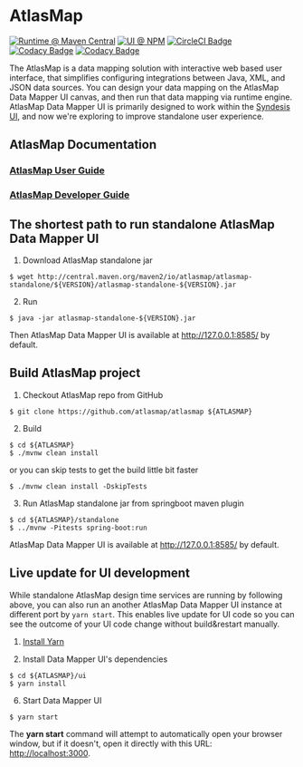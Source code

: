 # AtlasMap

[![Runtime @ Maven Central](https://maven-badges.herokuapp.com/maven-central/io.atlasmap/atlas-parent/badge.svg?style=flat-square)](https://maven-badges.herokuapp.com/maven-central/io.atlasmap/atlas-parent/)
[![UI @ NPM](https://badge.fury.io/js/%40atlasmap%2Fatlasmap-data-mapper.svg)](https://badge.fury.io/js/%40atlasmap%2Fatlasmap-data-mapper)
[![CircleCI Badge](https://circleci.com/gh/atlasmap/atlasmap.svg?style=shield)](https://circleci.com/gh/atlasmap/atlasmap)
[![Codacy Badge](https://api.codacy.com/project/badge/Grade/4acba1646e0a4cbabac3a76ad5df4df7)](https://www.codacy.com/app/atlasmapio/atlasmap?utm_source=github.com&amp;utm_medium=referral&amp;utm_content=atlasmap/atlasmap&amp;utm_campaign=Badge_Grade)
[![Codacy Badge](https://api.codacy.com/project/badge/Coverage/4acba1646e0a4cbabac3a76ad5df4df7)](https://www.codacy.com/app/atlasmapio/atlasmap?utm_source=github.com&utm_medium=referral&utm_content=atlasmap/atlasmap&utm_campaign=Badge_Coverage)

The AtlasMap is a data mapping solution with interactive web based user interface, that simplifies configuring integrations between Java, XML, and JSON data sources. You can design your data mapping on the AtlasMap Data Mapper UI canvas, and then run that data mapping via runtime engine. AtlasMap Data Mapper UI is primarily designed to work within the [Syndesis UI](https://syndesis.io/), and now we're exploring to improve standalone user experience.

## AtlasMap Documentation
### [AtlasMap User Guide](http://docs.atlasmap.io/)
### [AtlasMap Developer Guide](http://docs.atlasmap.io/developer-guide)


## The shortest path to run standalone AtlasMap Data Mapper UI

1. Download AtlasMap standalone jar
```
$ wget http://central.maven.org/maven2/io/atlasmap/atlasmap-standalone/${VERSION}/atlasmap-standalone-${VERSION}.jar
```

2. Run
```
$ java -jar atlasmap-standalone-${VERSION}.jar 
```

Then AtlasMap Data Mapper UI is available at http://127.0.0.1:8585/ by default.

## Build AtlasMap project

1. Checkout AtlasMap repo from GitHub
```
$ git clone https://github.com/atlasmap/atlasmap ${ATLASMAP}
```
 
2. Build
```
$ cd ${ATLASMAP}
$ ./mvnw clean install
```
or you can skip tests to get the build little bit faster
```
$ ./mvnw clean install -DskipTests
```
3. Run AtlasMap standalone jar from springboot maven plugin
```
$ cd ${ATLASMAP}/standalone
$ ../mvnw -Pitests spring-boot:run
```

AtlasMap Data Mapper UI is available at http://127.0.0.1:8585/ by default.

## Live update for UI development

While standalone AtlasMap design time services are running by following above, you can also run an another AtlasMap Data Mapper UI instance at different port by `yarn start`. This enables live update for UI code so you can see the outcome of your UI code change without build&restart manually.

1. [Install Yarn](https://yarnpkg.com/lang/en/docs/install/)

2. Install Data Mapper UI's dependencies
```
$ cd ${ATLASMAP}/ui
$ yarn install
```

6. Start Data Mapper UI
```
$ yarn start
```

The **yarn start** command will attempt to automatically open your browser window, but if it doesn't, open it directly with this URL: <http://localhost:3000>.

